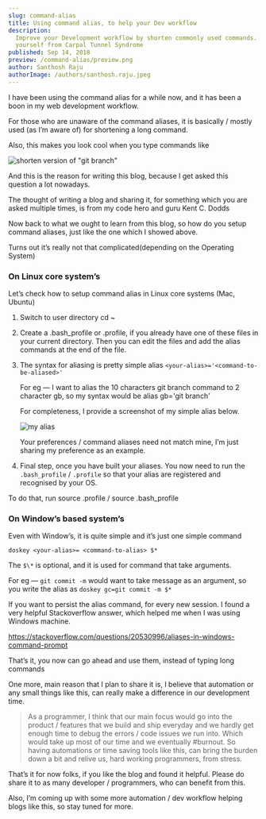 ```yaml
---
slug: command-alias
title: Using command alias, to help your Dev workflow
description:
  Improve your Development workflow by shorten commonly used commands. And save
  yourself from Carpal Tunnel Syndrome
published: Sep 14, 2018
preview: /command-alias/preview.png
author: Santhosh Raju
authorImage: /authors/santhosh.raju.jpeg
---
```


I have been using the command alias for a while now, and it has been a boon in
my web development workflow.

For those who are unaware of the command aliases, it is basically / mostly used
(as I’m aware of) for shortening a long command.

Also, this makes you look cool when you type commands like

![shorten version of "git branch"](/command-alias/screen-1.png)

And this is the reason for writing this blog, because I get asked this question
a lot nowadays.

The thought of writing a blog and sharing it, for something which you are asked
multiple times, is from my code hero and guru Kent C. Dodds

Now back to what we ought to learn from this blog, so how do you setup command
aliases, just like the one which I showed above.

Turns out it’s really not that complicated(depending on the Operating System)

### On Linux core system’s

Let’s check how to setup command alias in Linux core systems (Mac, Ubuntu)

1. Switch to user directory cd ~

2. Create a .bash_profile or .profile, if you already have one of these files in
   your current directory. Then you can edit the files and add the alias
   commands at the end of the file.

3. The syntax for aliasing is pretty simple alias
   `<your-alias>='<command-to-be-aliased>'`

   For eg — I want to alias the 10 characters git branch command to 2 character
   gb, so my syntax would be alias gb='git branch'

   For completeness, I provide a screenshot of my simple alias below.

   ![my alias](/command-alias/screen-2.png)

   Your preferences / command aliases need not match mine, I’m just sharing my
   preference as an example.

4. Final step, once you have built your aliases. You now need to run the
   `.bash_profile` / `.profile` so that your alias are registered and recognised
   by your OS.

To do that, run source .profile / source .bash_profile

### On Window’s based system’s

Even with Window’s, it is quite simple and it’s just one simple command

```shell
doskey <your-alias>= <command-to-alias> $*
```

The `$\*` is optional, and it is used for command that take arguments.

For eg — `git commit -m` would want to take message as an argument, so you write
the alias as `doskey gc=git commit -m $*`

If you want to persist the alias command, for every new session. I found a very
helpful Stackoverflow answer, which helped me when I was using Windows machine.

https://stackoverflow.com/questions/20530996/aliases-in-windows-command-prompt

That’s it, you now can go ahead and use them, instead of typing long commands

One more, main reason that I plan to share it is, I believe that automation or
any small things like this, can really make a difference in our development
time.

> As a programmer, I think that our main focus would go into the product /
> features that we build and ship everyday and we hardly get enough time to
> debug the errors / code issues we run into. Which would take up most of our
> time and we eventually #burnout. So having automations or time saving tools
> like this, can bring the burden down a bit and relive us, hard working
> programmers, from stress.

That’s it for now folks, if you like the blog and found it helpful. Please do
share it to as many developer / programmers, who can benefit from this.

Also, I’m coming up with some more automation / dev workflow helping blogs like
this, so stay tuned for more.
